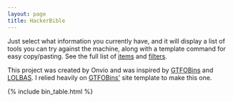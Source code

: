 ```yaml
---
layout: page
title: HackerBible
---
```


Just select what information you currently have, and it will display a list of tools you can try against the machine, along with a template command for easy copy/pasting. See the full list of [items](/items/) and [filters](/filters/).

This project was created by Onvio and was inspired by [GTFOBins][GTFOBins] and [LOLBAS][LOLBAS]. I relied heavily on [GTFOBins'][GTFOBins] site template to make this one.

[items]: /items/
[filters]: /filters/
[GTFOBins]: https://gtfobins.github.io/
[LOLBAS]: https://lolbas-project.github.io/

{% include bin_table.html %}
